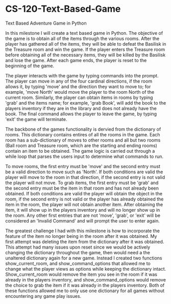# CS-120-Text-Based-Game
Text Based Adventure Game in Python

In this milestone I will create a text based game in Python. The objective of the game is to obtain all of the items through the various rooms. After the player has gathered all of the items, they will be able to defeat the Basilisk in the Treasure room and win the game. If the player enters the Treasure room before obtaining all of the necessary items, they will be killed by the Basilisk and lose the game. After each game ends, the player is reset to the beginning of the game. 

The player interacts with the game by typing commands into the prompt. The player can move in any of the four cardinal directions, if the room allows it, by typing 'move' and the direction they want to move to; for example, 'move North' would move the player to the room North of the current room. Similarly, the player can obtain items in rooms by typing 'grab' and the items name; for example, 'grab Book', will add the book to the players inventory if they are in the library and does not already have the book. The final command allows the player to leave the game, by typing 'exit' the game will terminate.

The backbone of the games functionality is dervied from the dictionary of rooms. This dictionary contains entires of all the rooms in the game. Each room has a sub-dictionary of moves to other rooms and all but two rooms (Ball room and Treasure room, which are the starting and ending rooms) contain an item to be obtained. The game logic is carried out through a while loop that parses the users input to determine what commands to run.

To move rooms, the first entry must be 'move' and the second entry must be a valid direction to move such as 'North'. If both conditions are valid the player will move to the room in that direction, if the second entry is not valid the player will not move. To grab items, the first entry must be 'grab' and the second entry must be the item in that room and has not already been obtained. If both conditions are valid the player will obtain the object in the room, if the second entry is not valid or the player has already obtained the item in the room, the player will not obtain another item. After obtaining the item, it will show up in the players inventory and will no longer show up in the room. Any other first entries that are not 'move', 'grab', or 'exit' will be considered an 'Invalid Command' and will prompt the user to enter again. 

The greatest challenge I had with this milestone is how to incorporate the feature of the item no longer being in the room after it was obtained. My first attempt was deleting the item from the dictionary after it was obtained. This attempt had many issues upon reset since we would be actively changing the dictionary throughout the game, then would need a the unaltered dictionary again for a new game. Instead I created two functions show_current_room, and show_command_options that allowed me to change what the player views as options while keeping the dictionary intact. Show_current_room would remove the item you see in the room if it was already in the players inventory, and show_command_options would remove the choice to grab the item if it was already in the players inventory. Both of these functions allowed me to only use one dictionary for all games without encountering any game play issues.
